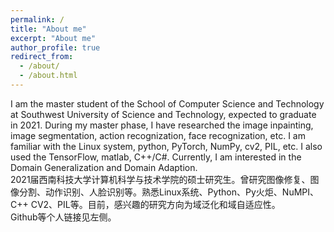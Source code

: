 ```yaml
---
permalink: /
title: "About me"
excerpt: "About me"
author_profile: true
redirect_from: 
  - /about/
  - /about.html
---
```


I am the master student of the School of Computer Science and Technology at Southwest University of Science and Technology, expected to graduate in 2021. During my master phase, I have researched the image inpainting, image segmentation, action recognization, face recognization, etc. I am familiar with the Linux system, python, PyTorch, NumPy, cv2, PIL, etc. I also used the TensorFlow, matlab, C++/C#. Currently, I am interested in the Domain Generalization and Domain Adaption.  
2021届西南科技大学计算机科学与技术学院的硕士研究生。曾研究图像修复、图像分割、动作识别、人脸识别等。熟悉Linux系统、Python、Py火炬、NuMPI、C++ CV2、PIL等。目前，感兴趣的研究方向为域泛化和域自适应性。  
Github等个人链接见左侧。